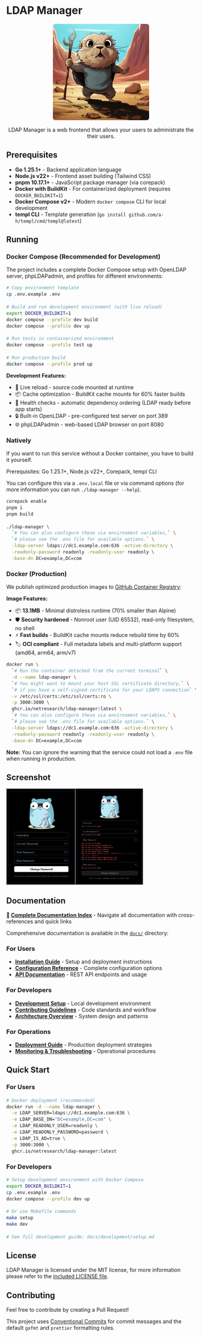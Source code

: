 # LDAP Manager

<div align=center>

  <img src="./internal/web/static/logo.webp" height="256" alt="">

<span>LDAP Manager is a web frontend that allows your users to administrate the their users.</span>

</div>

## Prerequisites

- **Go 1.25.1+** - Backend application language
- **Node.js v22+** - Frontend asset building (Tailwind CSS)
- **pnpm 10.17.1+** - JavaScript package manager (via corepack)
- **Docker with BuildKit** - For containerized deployment (requires `DOCKER_BUILDKIT=1`)
- **Docker Compose v2+** - Modern `docker compose` CLI for local development
- **templ CLI** - Template generation (`go install github.com/a-h/templ/cmd/templ@latest`)

## Running

### Docker Compose (Recommended for Development)

The project includes a complete Docker Compose setup with OpenLDAP server, phpLDAPadmin, and profiles for different environments:

```bash
# Copy environment template
cp .env.example .env

# Build and run development environment (with live reload)
export DOCKER_BUILDKIT=1
docker compose --profile dev build
docker compose --profile dev up

# Run tests in containerized environment
docker compose --profile test up

# Run production build
docker compose --profile prod up
```

**Development Features:**
- 🔄 Live reload - source code mounted at runtime
- 📦 Cache optimization - BuildKit cache mounts for 60% faster builds
- 🏥 Health checks - automatic dependency ordering (LDAP ready before app starts)
- 🔒 Built-in OpenLDAP - pre-configured test server on port 389
- 🌐 phpLDAPadmin - web-based LDAP browser on port 8080

### Natively

If you want to run this service without a Docker container, you have to build it yourself.

Prerequisites: Go 1.25.1+, Node.js v22+, Corepack, templ CLI

You can configure this via a `.env.local` file or via command options (for more information you can run `./ldap-manager --help`).

<!-- Multiline comment idea taken from https://stackoverflow.com/a/12797512 -->

```bash
corepack enable
pnpm i
pnpm build

./ldap-manager \
  `# You can also configure these via environment variables,` \
  `# please see the .env file for available options.` \
  -ldap-server ldaps://dc1.example.com:636 -active-directory \
  -readonly-password readonly -readonly-user readonly \
  -base-dn DC=example,DC=com
```

### Docker (Production)

We publish optimized production images to [GitHub Container Registry](https://github.com/netresearch/ldap-manager/pkgs/container/ldap-manager):

**Image Features:**
- 📦 **13.1MB** - Minimal distroless runtime (70% smaller than Alpine)
- 🛡️ **Security hardened** - Nonroot user (UID 65532), read-only filesystem, no shell
- ⚡ **Fast builds** - BuildKit cache mounts reduce rebuild time by 60%
- 🏷️ **OCI compliant** - Full metadata labels and multi-platform support (amd64, arm64, arm/v7)

<!-- Multiline comment idea taken from https://stackoverflow.com/a/12797512 -->

```bash
docker run \
  `# Run the container detached from the current terminal` \
  -d --name ldap-manager \
  `# You might want to mount your host SSL certificate directory,` \
  `# if you have a self-signed certificate for your LDAPS connection` \
  -v /etc/ssl/certs:/etc/ssl/certs:ro \
  -p 3000:3000 \
  ghcr.io/netresearch/ldap-manager:latest \
  `# You can also configure these via environment variables,` \
  `# please see the .env file for available options.` \
  -ldap-server ldaps://dc1.example.com:636 -active-directory \
  -readonly-password readonly -readonly-user readonly \
  -base-dn DC=example,DC=com
```

**Note:** You can ignore the warning that the service could not load a `.env` file when running in production.

## Screenshot

<img src="./docs/assets/ldap_manager_form.png" height="256" align="left" alt="">
<img src="./docs/assets/ldap_manager_form_errors.png" height="256" align="left" alt="">
<br clear="all">

## Documentation

**📌 [Complete Documentation Index](docs/INDEX.md)** - Navigate all documentation with cross-references and quick links

Comprehensive documentation is available in the [`docs/`](docs/) directory:

### For Users

- **[Installation Guide](docs/user-guide/installation.md)** - Setup and deployment instructions
- **[Configuration Reference](docs/user-guide/configuration.md)** - Complete configuration options
- **[API Documentation](docs/user-guide/api.md)** - REST API endpoints and usage

### For Developers

- **[Development Setup](docs/development/setup.md)** - Local development environment
- **[Contributing Guidelines](docs/development/contributing.md)** - Code standards and workflow
- **[Architecture Overview](docs/development/architecture.md)** - System design and patterns

### For Operations

- **[Deployment Guide](docs/operations/deployment.md)** - Production deployment strategies
- **[Monitoring & Troubleshooting](docs/operations/monitoring.md)** - Operational procedures

## Quick Start

### For Users

```bash
# Docker deployment (recommended)
docker run -d --name ldap-manager \
  -e LDAP_SERVER=ldaps://dc1.example.com:636 \
  -e LDAP_BASE_DN="DC=example,DC=com" \
  -e LDAP_READONLY_USER=readonly \
  -e LDAP_READONLY_PASSWORD=password \
  -e LDAP_IS_AD=true \
  -p 3000:3000 \
  ghcr.io/netresearch/ldap-manager:latest
```

### For Developers

```bash
# Setup development environment with Docker Compose
export DOCKER_BUILDKIT=1
cp .env.example .env
docker compose --profile dev up

# Or use Makefile commands
make setup
make dev

# See full development guide: docs/development/setup.md
```

## License

LDAP Manager is licensed under the MIT license, for more information please refer to the [included LICENSE file](LICENSE).

## Contributing

Feel free to contribute by creating a Pull Request!

This project uses [Conventional Commits](https://www.conventionalcommits.org/en/v1.0.0/) for commit messages and the default `gofmt` and `prettier` formatting rules.

